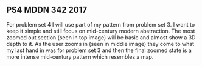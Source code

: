 ## PS4 MDDN 342 2017

For problem set 4 I will use part of my pattern from problem set 3. I want to keep it simple and still focus on mid-century modern abstraction. The most zoomed out section (seen in top image) will be basic and almost show a 3D depth to it. As the user zooms in (seen in middle image) they come to what my last hand in was for problem set 3 and then the final zoomed state is a more intense mid-century pattern which resembles a map.